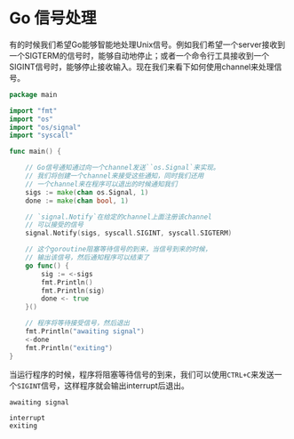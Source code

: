 # Go 信号处理
有的时候我们希望Go能够智能地处理Unix信号。例如我们希望一个server接收到一个SIGTERM的信号时，能够自动地停止；或者一个命令行工具接收到一个SIGINT信号时，能够停止接收输入。现在我们来看下如何使用channel来处理信号。
```go
package main

import "fmt"
import "os"
import "os/signal"
import "syscall"

func main() {

	// Go信号通知通过向一个channel发送``os.Signal`来实现。
	// 我们将创建一个channel来接受这些通知，同时我们还用
	// 一个channel来在程序可以退出的时候通知我们
	sigs := make(chan os.Signal, 1)
	done := make(chan bool, 1)

	// `signal.Notify`在给定的channel上面注册该channel
	// 可以接受的信号
	signal.Notify(sigs, syscall.SIGINT, syscall.SIGTERM)

	// 这个goroutine阻塞等待信号的到来，当信号到来的时候，
	// 输出该信号，然后通知程序可以结束了
	go func() {
		sig := <-sigs
		fmt.Println()
		fmt.Println(sig)
		done <- true
	}()

	// 程序将等待接受信号，然后退出
	fmt.Println("awaiting signal")
	<-done
	fmt.Println("exiting")
}
```
当运行程序的时候，程序将阻塞等待信号的到来，我们可以使用`CTRL+C`来发送一个`SIGINT`信号，这样程序就会输出interrupt后退出。
```
awaiting signal

interrupt
exiting
```
